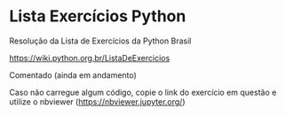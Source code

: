 # Lista Exercícios Python
Resolução da Lista de Exercícios da Python Brasil

https://wiki.python.org.br/ListaDeExercicios

Comentado (ainda em andamento)

Caso não carregue algum código, copie o link do exercício em questão e utilize o nbviewer (https://nbviewer.jupyter.org/)
